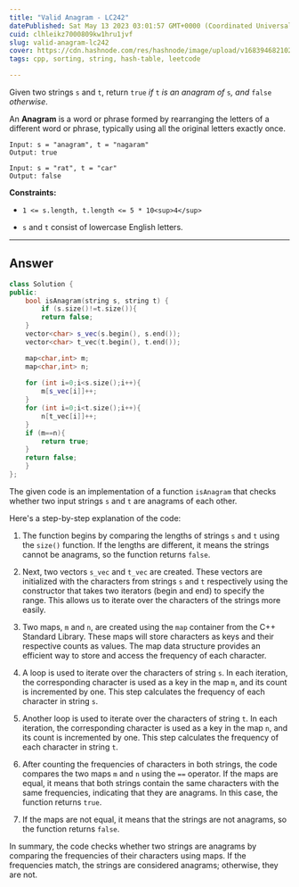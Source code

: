 ```yaml
---
title: "Valid Anagram - LC242"
datePublished: Sat May 13 2023 03:01:57 GMT+0000 (Coordinated Universal Time)
cuid: clhleikz7000809kw1hru1jvf
slug: valid-anagram-lc242
cover: https://cdn.hashnode.com/res/hashnode/image/upload/v1683946821029/858eb713-41a9-4aee-bf82-84b38347e750.jpeg
tags: cpp, sorting, string, hash-table, leetcode

---
```


Given two strings `s` and `t`, return `true` *if* `t` *is an anagram of* `s`*, and* `false` *otherwise*.

An **Anagram** is a word or phrase formed by rearranging the letters of a different word or phrase, typically using all the original letters exactly once.

```plaintext
Input: s = "anagram", t = "nagaram"
Output: true
```

```plaintext
Input: s = "rat", t = "car"
Output: false
```

**Constraints:**

* `1 <= s.length, t.length <= 5 * 10<sup>4</sup>`
    
* `s` and `t` consist of lowercase English letters.
    

---

## Answer

```cpp
class Solution {
public:
    bool isAnagram(string s, string t) {
        if (s.size()!=t.size()){
        return false;
    }
    vector<char> s_vec(s.begin(), s.end());
    vector<char> t_vec(t.begin(), t.end());

    map<char,int> m;
    map<char,int> n;
    
    for (int i=0;i<s.size();i++){
        m[s_vec[i]]++;
    }
    for (int i=0;i<t.size();i++){
        n[t_vec[i]]++;
    }
    if (m==n){
        return true;
    }
    return false;
    }
};
```

The given code is an implementation of a function `isAnagram` that checks whether two input strings `s` and `t` are anagrams of each other.

Here's a step-by-step explanation of the code:

1. The function begins by comparing the lengths of strings `s` and `t` using the `size()` function. If the lengths are different, it means the strings cannot be anagrams, so the function returns `false`.
    
2. Next, two vectors `s_vec` and `t_vec` are created. These vectors are initialized with the characters from strings `s` and `t` respectively using the constructor that takes two iterators (begin and end) to specify the range. This allows us to iterate over the characters of the strings more easily.
    
3. Two maps, `m` and `n`, are created using the `map` container from the C++ Standard Library. These maps will store characters as keys and their respective counts as values. The map data structure provides an efficient way to store and access the frequency of each character.
    
4. A loop is used to iterate over the characters of string `s`. In each iteration, the corresponding character is used as a key in the map `m`, and its count is incremented by one. This step calculates the frequency of each character in string `s`.
    
5. Another loop is used to iterate over the characters of string `t`. In each iteration, the corresponding character is used as a key in the map `n`, and its count is incremented by one. This step calculates the frequency of each character in string `t`.
    
6. After counting the frequencies of characters in both strings, the code compares the two maps `m` and `n` using the `==` operator. If the maps are equal, it means that both strings contain the same characters with the same frequencies, indicating that they are anagrams. In this case, the function returns `true`.
    
7. If the maps are not equal, it means that the strings are not anagrams, so the function returns `false`.
    

In summary, the code checks whether two strings are anagrams by comparing the frequencies of their characters using maps. If the frequencies match, the strings are considered anagrams; otherwise, they are not.
